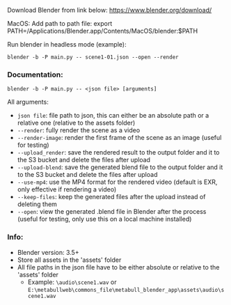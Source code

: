 Download Blender from link below:
https://www.blender.org/download/

MacOS: Add path to path file:
export PATH=/Applications/Blender.app/Contents/MacOS/blender:$PATH

Run blender in headless mode (example):

`blender -b -P main.py -- scene1-01.json --open --render`

### Documentation:
`blender -b -P main.py -- <json file> [arguments]`

All arguments:
- `json file`: file path to json, this can either be an absolute path or a relative one (relative to the assets folder)
- `--render`: fully render the scene as a video
- `--render-image`: render the first frame of the scene as an image (useful for testing)
- `--upload_render`: save the rendered result to the output folder and it to the S3 bucket and delete the files after upload
- `--upload-blend`: save the generated blend file to the output folder and it to the S3 bucket and delete the files after upload
- `--use-mp4`: use the MP4 format for the rendered video (default is EXR, only effective if rendering a video)
- `--keep-files`: keep the generated files after the upload instead of deleting them
- `--open`: view the generated .blend file in Blender after the process (useful for testing, only use this on a local machine installed)

### Info:
- Blender version: 3.5+
- Store all assets in the 'assets' folder
- All file paths in the json file have to be either absolute or relative to the 'assets' folder
  - Example: `\audio\scene1.wav` or `E:\metabullweb\commons_file\metabull_blender_app\assets\audio\scene1.wav`


